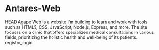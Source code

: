 # Antares-Web
HEAD
Agape Web is a website I'm building to learn and work with tools such as HTML5, CSS, JavaScript, Node.js, Express, and more. The site focuses on a clinic that offers specialized medical consultations in various fields, prioritizing the holistic health and well-being of its patients.
registro_login
